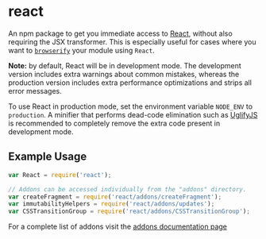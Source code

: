 # react

An npm package to get you immediate access to [React](https://facebook.github.io/react/),
without also requiring the JSX transformer. This is especially useful for cases where you
want to [`browserify`](https://github.com/substack/node-browserify) your module using
`React`.

**Note:** by default, React will be in development mode. The development version includes extra warnings about common mistakes, whereas the production version includes extra performance optimizations and strips all error messages.

To use React in production mode, set the environment variable `NODE_ENV` to `production`. A minifier that performs dead-code elimination such as [UglifyJS](https://github.com/mishoo/UglifyJS2) is recommended to completely remove the extra code present in development mode.

## Example Usage

```js
var React = require('react');

// Addons can be accessed individually from the "addons" directory.
var createFragment = require('react/addons/createFragment');
var immutabilityHelpers = require('react/addons/updates');
var CSSTransitionGroup = require('react/addons/CSSTransitionGroup');
```

For a complete list of addons visit the [addons documentation page](https://facebook.github.io/react/docs/addons.html)

